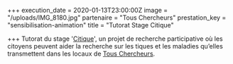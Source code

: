+++
execution_date = 2020-01-13T23:00:00Z
image = "/uploads/IMG_8180.jpg"
partenaire = "Tous Chercheurs"
prestation_key = "sensibilisation-animation"
title = "Tutorat Stage Citique"

+++
Tutorat du stage '[Citique](https://www.citique.fr/)', un projet de recherche participative où les citoyens peuvent aider la recherche sur les tiques et les maladies qu’elles transmettent dans les locaux de [Tous Chercheurs](https://www.touschercheurs.fr/).